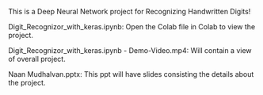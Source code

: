 This is a Deep Neural Network project for Recognizing Handwritten Digits!

Digit_Recognizor_with_keras.ipynb: Open the Colab file in Colab to view the project.

Digit_Recognizor_with_keras.ipynb - Demo-Video.mp4: Will contain a view of overall project.

Naan Mudhalvan.pptx: This ppt will have slides consisting the details about the project.

